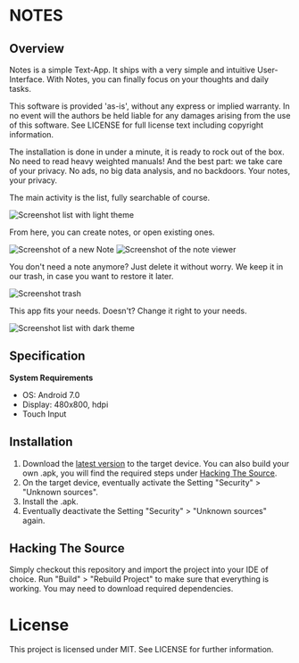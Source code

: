 # NOTES

## Overview

Notes is a simple Text-App. It ships with a very simple and intuitive User-Interface.
With Notes, you can finally focus on your thoughts and daily tasks.

This software is provided 'as-is', without any express or implied warranty. In no event will the authors be held liable for any damages arising from the use of this software. See LICENSE for full license text including copyright information.

The installation is done in under a minute, it is ready to rock out of the box.
No need to read heavy weighted manuals!
And the best part: we take care of your privacy. No ads, no big data analysis,
and no backdoors. Your notes, your privacy.

The main activity is the list, fully searchable of course.

![Screenshot list with light theme](https://user-images.githubusercontent.com/43857716/71658695-4d3c1d00-2d45-11ea-9282-b19e40b845bc.jpg)

From here, you can create notes, or open existing ones.

![Screenshot of a new Note](https://user-images.githubusercontent.com/43857716/71658701-5200d100-2d45-11ea-94cf-543a44aaa9be.jpg)
![Screenshot of the note viewer](https://user-images.githubusercontent.com/43857716/71658680-46ada580-2d45-11ea-8f99-e261c2ac8e51.jpg)

You don't need a note anymore? Just delete it without worry.
We keep it in our trash, in case you want to restore it later.

![Screenshot trash](https://user-images.githubusercontent.com/43857716/71658705-53ca9480-2d45-11ea-9333-bcdc4526ca83.jpg)

This app fits your needs. Doesn't? Change it right to your needs.

![Screenshot list with dark theme](https://user-images.githubusercontent.com/43857716/71658678-44e3e200-2d45-11ea-8b75-8d9cd2ae3f25.jpg)

## Specification

**System Requirements**

* OS: Android 7.0
* Display: 480x800, hdpi
* Touch Input

## Installation

1. Download the [latest version](https://github.com/sepulzera/notes/releases) to the target device. You can also build your own .apk, you will find the required steps under [Hacking The Source](https://github.com/sepulzera/notes#hacking-the-source).
2. On the target device, eventually activate the Setting "Security" > "Unknown sources".
3. Install the .apk.
4. Eventually deactivate the Setting "Security" > "Unknown sources" again.

## Hacking The Source

Simply checkout this repository and import the project into your IDE of choice.
Run "Build" > "Rebuild Project" to make sure that everything is working.
You may need to download required dependencies.

# License

This project is licensed under MIT. See LICENSE for further information.

